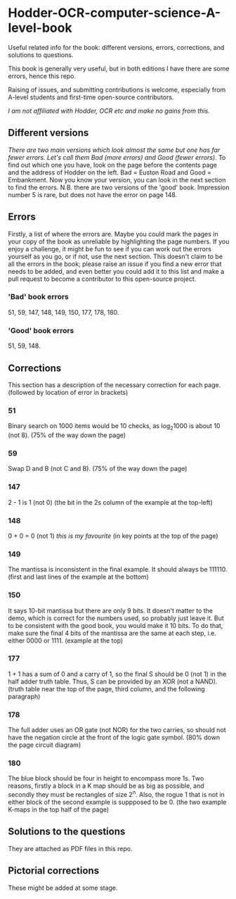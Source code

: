 # Hodder-OCR-computer-science-A-level-book
Useful related info for the book: different versions, errors, corrections, and solutions to questions.

This book is generally very useful, but in both editions I have there are some errors, hence this repo. 

Raising of issues, and submitting contributions is welcome, especially from A-level students and first-time open-source contributors.

*I am not affiliated with Hodder, OCR etc and make no gains from this.*

## Different versions
*There are two main versions which look almost the same but one has far fewer errors. Let's call them Bad (more errors) and Good (fewer errors)*. To find out which one you have, look on the page before the contents page and the address of Hodder on the left. Bad = Euston Road and Good = Embankment. Now you know your version, you can look in the next section to find the errors. N.B. there are two versions of the 'good' book. Impression number 5 is rare, but does not have the error on page 148.

## Errors
Firstly, a list of where the errors are. Maybe you could mark the pages in your copy of the book as unreliable by highlighting the page numbers. If you enjoy a challenge, it might be fun to see if you can work out the errors yourself as you go, or if not, use the next section. This doesn't claim to be all the errors in the book; please raise an issue if you find a new error that needs to be added, and even better you could add it to this list and make a pull request to become a contributor to this open-source project.
### 'Bad' book errors
51, 59, 147, 148, 149, 150, 177, 178, 180.
### 'Good' book errors
51, 59, 148.
## Corrections
This section has a description of the necessary correction for each page. 
(followed by location of error in brackets)
### 51
Binary search on 1000 items would be 10 checks, as log<sub>2</sub>1000 is about 10 (not 8). 
(75% of the way down the page)
### 59
Swap D and B (not C and B).
(75% of the way down the page)
### 147 
2 - 1 is 1 (not 0)
(the bit in the 2s column of the example at the top-left)
### 148
0 + 0 = 0 (not 1) *this is my favourite*
(in key points at the top of the page)
### 149
The mantissa is inconsistent in the final example. It should always be 111110.
(first and last lines of the example at the bottom)
### 150
It says 10-bit mantissa but there are only 9 bits. It doesn't matter to the demo, which is correct for the numbers used, so probably just leave it. But to be consistent with the good book, you would make it 10 bits. To do that, make sure the final 4 bits of the mantissa are the same at each step, i.e. either 0000 or 1111.
(example at the top)
### 177
1 + 1 has a sum of 0 and a carry of 1, so the final S should be 0 (not 1) in the half adder truth table. Thus, S can be provided by an XOR (not a NAND).
(truth table near the top of the page, third column, and the following paragraph)
### 178
The full adder uses an OR gate (not NOR) for the two carries, so should not have the negation circle at the front of the logic gate symbol.
(80% down the page circuit diagram)
### 180
The blue block should be four in height to encompass more 1s. Two reasons, firstly a block in a K map should be as big as possible, and secondly they must be rectangles of size 2<sup>n</sup>.
Also, the rogue 1 that is not in either block of the second example is suppposed to be 0.
(the two example K-maps in the top half of the page)
## Solutions to the questions
They are attached as PDF files in this repo.
## Pictorial corrections
These might be added at some stage.
